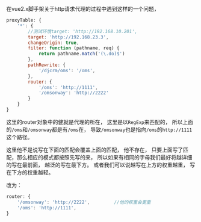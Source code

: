 在vue2.x脚手架关于http请求代理的过程中遇到这样的一个问题，
```js
proxyTable: {
    '*': {
        //测试环境target: 'http://192.168.10.201',
        target: 'http://192.168.23.3',
        changeOrigin: true,
        filter: function (pathname, req) {
            return pathname.match('(\.do)$')
        },
        pathRewrite: {
            '/djcrm/oms': '/oms',
        },
        router: {
            '/oms': 'http://1111',
            '/omsonway': 'http://2222'
        }
    }
}
```
这里的router对象中的健就是代理的所在， 这里是以`RegExp`来匹配的，  所以上面的`/oms`和`/omsonway`都是有`/oms`在， 导致`/omsonway`也是指向`/oms`的`http://1111`这个路径。

这里他不是说写在下面的匹配会覆盖上面的匹配， 他不存在， 只要上面写了匹配，那么相应的模式都按照先写的来， 所以如果有相同的字母我们最好将越详细的写在最前面， 越泛的写在最下方。 或者我们可以说越写在上方的权重越重， 写在下方的权重越轻。

改为：
```js
router: {
    '/omsonway': 'http://2222',         //他的权重会更重
    '/oms': 'http://1111',
}
```